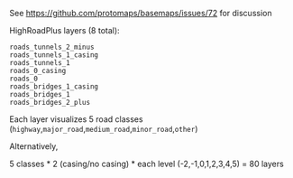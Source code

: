 See https://github.com/protomaps/basemaps/issues/72 for discussion

HighRoadPlus layers (8 total):

```
roads_tunnels_2_minus
roads_tunnels_1_casing
roads_tunnels_1
roads_0_casing
roads_0
roads_bridges_1_casing
roads_bridges_1
roads_bridges_2_plus
```

Each layer visualizes 5 road classes (`highway`,`major_road`,`medium_road`,`minor_road`,`other`)

Alternatively,

5 classes * 2 (casing/no casing) * each level (-2,-1,0,1,2,3,4,5) = 80 layers
